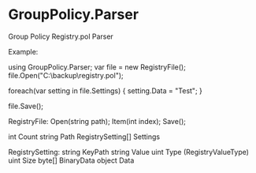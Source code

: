 GroupPolicy.Parser
==================

Group Policy Registry.pol Parser


Example:

using GroupPolicy.Parser;
var file = new RegistryFile();
file.Open("C:\\backup\\registry.pol");

foreach(var setting in file.Settings) 
{
  setting.Data = "Test";
}

file.Save();


RegistryFile:
Open(string path);
Item(int index);
Save();

int Count
string Path
RegistrySetting[] Settings

RegistrySetting:
string KeyPath
string Value
uint Type (RegistryValueType)
uint Size
byte[] BinaryData
object Data
